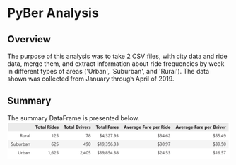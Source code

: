 # PyBer Analysis

## Overview
The purpose of this analysis was to take 2 CSV files, with city data and ride data, merge them, and extract information about 
ride frequencies by week in different types of areas ('Urban', 'Suburban', and 'Rural'). The data shown was collected from January through April of 2019.

## Summary
The summary DataFrame is presented below.
![Summary DataFrame](analysis/summary_df.png)